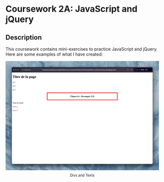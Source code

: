 # Coursework 2A: JavaScript and jQuery
## Description
This coursework contains mini-exercises to practice JavaScript and jQuery. Here are some examples of what I have created:

<p align="center">
  <img src="images/ex3.jpeg" alt="Divs and Texts">
  <br>
  <sub>Divs and Texts</sub>
</p>